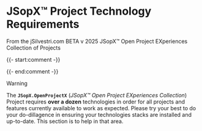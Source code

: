 ﻿
# JSopX™ Project Technology Requirements

From the ﻿jSilvestri.com BETA v 2025 JSopX™ Open Project EXperiences Collection of Projects


{{- start:comment -}}
<!-- START JSOPX NOVA DOCX HEADER
group: 'JSopX™ Project Technology Requirements'
subGroup: 'Read Me'
IsProductionReady: true
IsDraft: false
toc: true
END JSOPX NOVA DOCX HEADER -->
{{- end:comment -}}


> [!WARNING]
> The **`JSopX.OpenProjectX`** (_JSopX™ Open Project EXperiences Collection_) Project requires **over a dozen** technologies in order for all projects and features currently available to work as expected. Please try your best to do your do-dillagence in ensuring your technologies stacks are installed and up-to-date.
This section is to help in that area.


